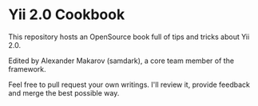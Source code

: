 Yii 2.0 Cookbook
================

This repository hosts an OpenSource book full of tips and tricks about Yii 2.0.

Edited by Alexander Makarov (samdark), a core team member of the framework.

Feel free to pull request your own writings. I'll review it, provide feedback and merge the best possible way.
